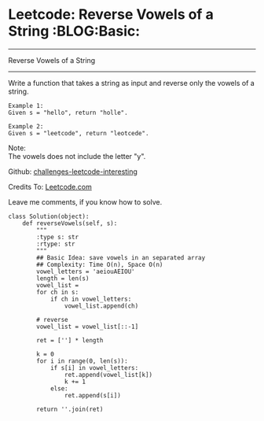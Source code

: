 # Leetcode: Reverse Vowels of a String     :BLOG:Basic:


---

Reverse Vowels of a String  

---

Write a function that takes a string as input and reverse only the vowels of a string.  

    Example 1:
    Given s = "hello", return "holle".

    Example 2:
    Given s = "leetcode", return "leotcede".

Note:  
The vowels does not include the letter "y".  

Github: [challenges-leetcode-interesting](https://github.com/DennyZhang/challenges-leetcode-interesting/tree/master/reverse-vowels-of-a-string)  

Credits To: [Leetcode.com](https://leetcode.com/problems/reverse-vowels-of-a-string/description/)  

Leave me comments, if you know how to solve.  

    class Solution(object):
        def reverseVowels(self, s):
            """
            :type s: str
            :rtype: str
            """
            ## Basic Idea: save vowels in an separated array
            ## Complexity: Time O(n), Space O(n)
            vowel_letters = 'aeiouAEIOU'
            length = len(s)
            vowel_list = 
            for ch in s:
                if ch in vowel_letters:
                    vowel_list.append(ch)
    
            # reverse
            vowel_list = vowel_list[::-1]
    
            ret = [''] * length
    
            k = 0
            for i in range(0, len(s)):
                if s[i] in vowel_letters:
                    ret.append(vowel_list[k])
                    k += 1
                else:
                    ret.append(s[i])
    
            return ''.join(ret)